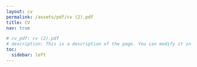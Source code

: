 ```yaml
---
layout: cv
permalink: /assets/pdf/cv (2).pdf
title: CV
nav: true

# cv_pdf: cv (2).pdf
# description: This is a description of the page. You can modify it in '_pages/cv.md'. You can also change or remove the top pdf download button.
toc:
  sidebar: left
---
```

